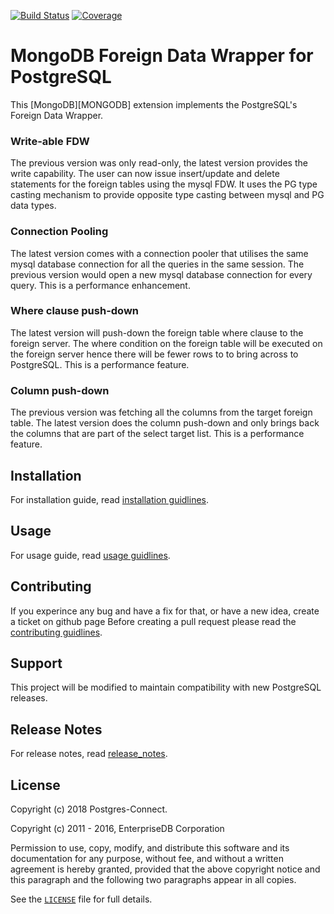 [![Build Status](https://travis-ci.com/Postgres-Connect/mongodb_fdw.svg?branch=master)][STATUS]
[![Coverage](http://img.shields.io/coveralls/Postgres-Connect/mongodb_fdw.svg)][COVERAGE]

# MongoDB Foreign Data Wrapper for PostgreSQL

This [MongoDB][MONGODB] extension implements the PostgreSQL's Foreign Data Wrapper.

### Write-able FDW
The previous version was only read-only, the latest version provides the write capability. The user can now issue insert/update and delete statements for the foreign tables using the mysql FDW. It uses the PG type casting mechanism to provide opposite type casting between mysql and PG data types.

### Connection Pooling
The latest version comes with a connection pooler that utilises the same mysql database connection for all the queries in the same session. The previous version would open a new mysql database connection for every query. This is a performance enhancement.

### Where clause push-down
The latest version will push-down the foreign table where clause to the foreign server. The where condition on the foreign table will be executed on the foreign server hence there will be fewer rows to to bring across to PostgreSQL. This is a performance feature.

### Column push-down
The previous version was fetching all the columns from the target foreign table. The latest version does the column push-down and only brings back the columns that are part of the select target list. This is a performance feature.

Installation
------------
For installation guide, read [installation guidlines][INSTALLATION].

Usage
-----
For usage guide, read [usage guidlines][USAGE].

Contributing
------------
If you experince any bug and have a fix for that, or have a new idea, create a ticket on github page Before creating
a pull request please read the [contributing guidlines][CONTRIBUTING].

Support
-------
This project will be modified to maintain compatibility with new PostgreSQL releases.

Release Notes
-------------
For release notes, read [release_notes][RELEASE].

License
-------
Copyright (c) 2018 Postgres-Connect.

Copyright (c) 2011 - 2016, EnterpriseDB Corporation

Permission to use, copy, modify, and distribute this software and its
documentation for any purpose, without fee, and without a written agreement is
hereby granted, provided that the above copyright notice and this paragraph and
the following two paragraphs appear in all copies.

See the [`LICENSE`][LICENCE] file for full details.

[MYSQL]: http://www.mongodb.com
[CONTRIBUTING]: CONTRIBUTING.md
[LICENCE]: LICENSE
[RELEASE]: RELEASE.md
[INSTALLATION]: INSTALLATION.md
[USAGE]: USAGE.md
[STATUS]: https://travis-ci.org/Postgres-Connect/mongodb_fdw
[COVERAGE]: https://coveralls.io/r/Postgres-Connect/mongodb_fdw
